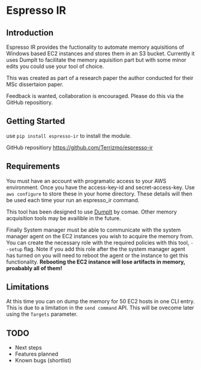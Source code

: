 # Espresso IR

## Introduction

Espresso IR provides the fuctionality to automate memory aquisitions of Windows based EC2 instances and stores them in an S3 bucket. Currently it uses DumpIt to facilitate the memory aquisition part but with some minor edits you could use your tool of choice.

This was created as part of a research paper the author conducted for their MSc dissertaion paper.

Feedback is wanted, collaboration is encouraged. Please do this via the GitHub repositiory.

## Getting Started

use  `pip install espresso-ir` to install the module.

GitHub repositiory <https://github.com/Terrizmo/espresso-ir>

## Requirements

You must have an account with programatic access to your AWS environment. Once you have the access-key-id and secret-access-key. Use `aws configure` to store these in your home directory. These details will then be used each time your run an espresso_ir command.

This tool has been designed to use [DumpIt](https://blog.comae.io/your-favorite-memory-toolkit-is-back-f97072d33d5c) by comae. Other memory acquisition tools may be availible in the future.

Finally System manager must be able to communicate with the system manager agent on the EC2 instances you wish to acquire the memory from. You can create the necessary role with the required policies with this tool,  `--setup` flag. Note if you add this role after the the system manager agent has turned on you will need to reboot the agent or the instance to get this functionality. **Rebooting the EC2 instance will lose artifacts in memory, proabably all of them!**

## Limitations

At this time you can on dump the memory for 50 EC2 hosts in one CLI entry. This is due to a limitation in the `send command` API. This will be ovecome later using the `Targets` parameter.

## TODO

- Next steps
- Features planned
- Known bugs (shortlist)

